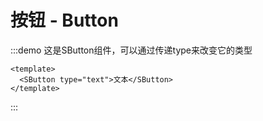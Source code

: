 # 按钮 - Button

:::demo 这是SButton组件，可以通过传递type来改变它的类型

```vue
<template>
  <SButton type="text">文本</SButton>
</template>
```

:::

